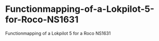 # Functionmapping-of-a-Lokpilot-5-for-Roco-NS1631
Functionmapping of a Lokpilot 5 for a Roco NS1631
